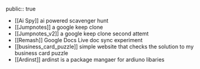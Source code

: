 public:: true

- [[Ai Spy]] ai powered scavenger hunt
- [[Jumpnotes]] a google keep clone
- [[Jumpnotes_v2]] a google keep clone second attemt
- [[Remash]] Google Docs Live doc sync experiment
- [[business_card_puzzle]] simple website that checks the solution to my business card puzzle
- [[Ardinst]] ardinst is a package mangaer for ardiuno libaries